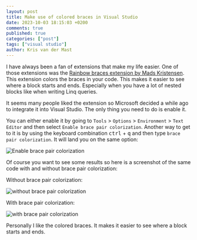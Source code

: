 ```yaml
---
layout: post
title: Make use of colored braces in Visual Studio
date: 2023-10-03 18:15:03 +0200
comments: true
published: true
categories: ["post"]
tags: ["visual studio"]
author: Kris van der Mast
---
```

I have always been a fan of extensions that make my life easier. One of those extensions was the [Rainbow braces extension by Mads Kristensen][1]. This extension colors the braces in your code. This makes it easier to see where a block starts and ends. Especially when you have a lot of nested blocks like when writing Linq queries.  

It seems many people liked the extension so Microsoft decided a while ago to integrate it into Visual Studio. The only thing you need to do is enable it.  

You can either enable it by going to `Tools` > `Options` > `Environment` > `Text Editor` and then select `Enable brace pair colorization`. Another way to get to it is by using the keyboard combination <kbd>ctrl</kbd> + <kbd>q</kbd> and then type `brace pair colorization`. It will land you on the same option:  

![Enable brace pair colorization](/images/enable_brace_pair_colorization.png)

Of course you want to see some results so here is a screenshot of the same code with and without brace pair colorization:

Without brace pair colorization:

![without brace pair colorization](/images/colored_braces_disabled.png)

With brace pair colorization:

![with brace pair colorization](/images/colored_braces_enabled.png)

Personally I like the colored braces. It makes it easier to see where a block starts and ends.

[1]: https://marketplace.visualstudio.com/items?itemName=MadsKristensen.RainbowBraces